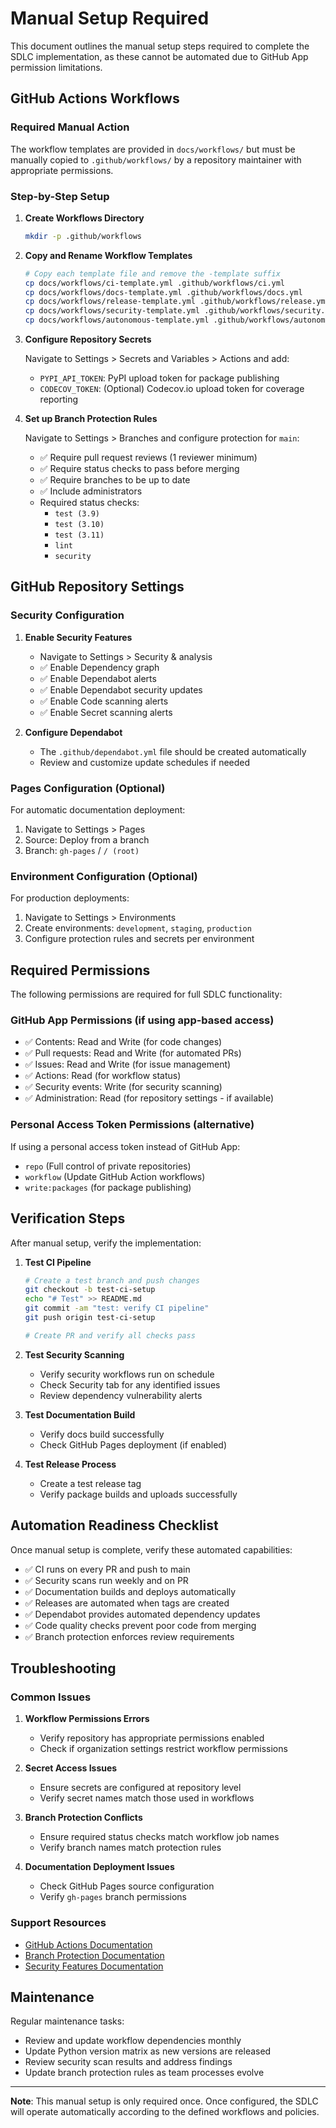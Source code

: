 # Manual Setup Required

This document outlines the manual setup steps required to complete the SDLC implementation, as these cannot be automated due to GitHub App permission limitations.

## GitHub Actions Workflows

### Required Manual Action

The workflow templates are provided in `docs/workflows/` but must be manually copied to `.github/workflows/` by a repository maintainer with appropriate permissions.

### Step-by-Step Setup

1. **Create Workflows Directory**
   ```bash
   mkdir -p .github/workflows
   ```

2. **Copy and Rename Workflow Templates**
   ```bash
   # Copy each template file and remove the -template suffix
   cp docs/workflows/ci-template.yml .github/workflows/ci.yml
   cp docs/workflows/docs-template.yml .github/workflows/docs.yml
   cp docs/workflows/release-template.yml .github/workflows/release.yml
   cp docs/workflows/security-template.yml .github/workflows/security.yml
   cp docs/workflows/autonomous-template.yml .github/workflows/autonomous.yml
   ```

3. **Configure Repository Secrets**
   
   Navigate to Settings > Secrets and Variables > Actions and add:
   - `PYPI_API_TOKEN`: PyPI upload token for package publishing
   - `CODECOV_TOKEN`: (Optional) Codecov.io upload token for coverage reporting

4. **Set up Branch Protection Rules**
   
   Navigate to Settings > Branches and configure protection for `main`:
   - ✅ Require pull request reviews (1 reviewer minimum)
   - ✅ Require status checks to pass before merging
   - ✅ Require branches to be up to date
   - ✅ Include administrators
   - Required status checks:
     - `test (3.9)`
     - `test (3.10)`
     - `test (3.11)`
     - `lint`
     - `security`

## GitHub Repository Settings

### Security Configuration

1. **Enable Security Features**
   - Navigate to Settings > Security & analysis
   - ✅ Enable Dependency graph
   - ✅ Enable Dependabot alerts
   - ✅ Enable Dependabot security updates
   - ✅ Enable Code scanning alerts
   - ✅ Enable Secret scanning alerts

2. **Configure Dependabot**
   - The `.github/dependabot.yml` file should be created automatically
   - Review and customize update schedules if needed

### Pages Configuration (Optional)

For automatic documentation deployment:
1. Navigate to Settings > Pages
2. Source: Deploy from a branch
3. Branch: `gh-pages` / `/ (root)`

### Environment Configuration (Optional)

For production deployments:
1. Navigate to Settings > Environments
2. Create environments: `development`, `staging`, `production`
3. Configure protection rules and secrets per environment

## Required Permissions

The following permissions are required for full SDLC functionality:

### GitHub App Permissions (if using app-based access)
- ✅ Contents: Read and Write (for code changes)
- ✅ Pull requests: Read and Write (for automated PRs)
- ✅ Issues: Read and Write (for issue management)
- ✅ Actions: Read (for workflow status)
- ✅ Security events: Write (for security scanning)
- ✅ Administration: Read (for repository settings - if available)

### Personal Access Token Permissions (alternative)
If using a personal access token instead of GitHub App:
- `repo` (Full control of private repositories)
- `workflow` (Update GitHub Action workflows)
- `write:packages` (for package publishing)

## Verification Steps

After manual setup, verify the implementation:

1. **Test CI Pipeline**
   ```bash
   # Create a test branch and push changes
   git checkout -b test-ci-setup
   echo "# Test" >> README.md
   git commit -am "test: verify CI pipeline"
   git push origin test-ci-setup
   
   # Create PR and verify all checks pass
   ```

2. **Test Security Scanning**
   - Verify security workflows run on schedule
   - Check Security tab for any identified issues
   - Review dependency vulnerability alerts

3. **Test Documentation Build**
   - Verify docs build successfully
   - Check GitHub Pages deployment (if enabled)

4. **Test Release Process**
   - Create a test release tag
   - Verify package builds and uploads successfully

## Automation Readiness Checklist

Once manual setup is complete, verify these automated capabilities:

- ✅ CI runs on every PR and push to main
- ✅ Security scans run weekly and on PR
- ✅ Documentation builds and deploys automatically
- ✅ Releases are automated when tags are created
- ✅ Dependabot provides automated dependency updates
- ✅ Code quality checks prevent poor code from merging
- ✅ Branch protection enforces review requirements

## Troubleshooting

### Common Issues

1. **Workflow Permissions Errors**
   - Verify repository has appropriate permissions enabled
   - Check if organization settings restrict workflow permissions

2. **Secret Access Issues**
   - Ensure secrets are configured at repository level
   - Verify secret names match those used in workflows

3. **Branch Protection Conflicts**
   - Ensure required status checks match workflow job names
   - Verify branch names match protection rules

4. **Documentation Deployment Issues**
   - Check GitHub Pages source configuration
   - Verify `gh-pages` branch permissions

### Support Resources

- [GitHub Actions Documentation](https://docs.github.com/en/actions)
- [Branch Protection Documentation](https://docs.github.com/en/repositories/configuring-branches-and-merges-in-your-repository/defining-the-mergeability-of-pull-requests/about-protected-branches)
- [Security Features Documentation](https://docs.github.com/en/code-security)

## Maintenance

Regular maintenance tasks:
- Review and update workflow dependencies monthly
- Update Python version matrix as new versions are released
- Review security scan results and address findings
- Update branch protection rules as team processes evolve

---

**Note**: This manual setup is only required once. Once configured, the SDLC will operate automatically according to the defined workflows and policies.